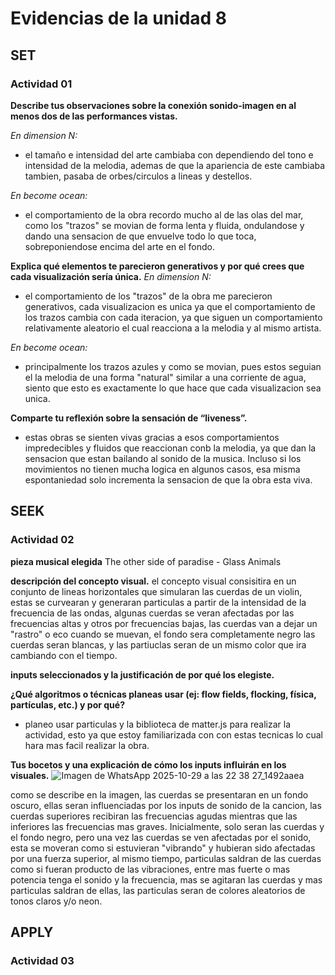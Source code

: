 # Evidencias de la unidad 8


## SET

### Actividad 01
**Describe tus observaciones sobre la conexión sonido-imagen en al menos dos de las performances vistas.**

*En dimension N:*
- el tamaño e intensidad del arte cambiaba con dependiendo del tono e intensidad de la melodia, ademas de que la apariencia de este cambiaba tambien, pasaba de orbes/circulos a lineas y destellos.

*En become ocean:*
- el comportamiento de la obra recordo mucho al de las olas del mar, como los "trazos" se movian de forma lenta y fluida, ondulandose y dando una sensacion de que envuelve todo lo que toca, sobreponiendose encima del arte en el fondo.


**Explica qué elementos te parecieron generativos y por qué crees que cada visualización sería única.**
*En dimension N:*
- el comportamiento de los "trazos" de la obra me parecieron generativos, cada visualizacion es unica ya que el comportamiento de los trazos cambia con cada iteracion, ya que siguen un comportamiento relativamente aleatorio el cual reacciona a la melodia y al mismo artista.

*En become ocean:*
- principalmente los trazos azules y como se movian, pues estos seguian el la melodia de una forma "natural" similar a una corriente de agua, siento que esto es exactamente lo que hace que cada visualizacion sea unica.

**Comparte tu reflexión sobre la sensación de “liveness”.**
- estas obras se sienten vivas gracias a esos comportamientos impredecibles y fluidos que reaccionan conb la melodia, ya que dan la sensacion que estan bailando al sonido de la musica. Incluso si los movimientos no tienen mucha logica en algunos casos, esa misma espontaniedad solo incrementa la sensacion de que la obra esta viva.


## SEEK

### Actividad 02

**pieza musical elegida**
The other side of paradise - Glass Animals

**descripción del concepto visual.**
el concepto visual consisitira en un conjunto de lineas horizontales que simularan las cuerdas de un violin, estas se curvearan y generaran particulas a partir de la intensidad de la frecuencia de las ondas, algunas cuerdas se veran afectadas por las frecuencias altas y otros por frecuencias bajas, las cuerdas van a dejar un "rastro" o eco cuando se muevan, el fondo sera completamente negro las cuerdas seran blancas, y las partiuclas seran de un mismo color que ira cambiando con el tiempo.

**inputs seleccionados y la justificación de por qué los elegiste.**

**¿Qué algoritmos o técnicas planeas usar (ej: flow fields, flocking, física, partículas, etc.) y por qué?**
- planeo usar particulas y la biblioteca de matter.js para realizar la actividad, esto ya que estoy familiarizada con con estas tecnicas lo cual hara mas facil realizar la obra.

**Tus bocetos y una explicación de cómo los inputs influirán en los visuales.**
![Imagen de WhatsApp 2025-10-29 a las 22 38 27_1492aaea](https://github.com/user-attachments/assets/5a241c67-c41f-47df-a532-14be4531283e)

como se describe en la imagen, las cuerdas se presentaran en un fondo oscuro, ellas seran influenciadas por los inputs de sonido de la cancion, las cuerdas superiores recibiran las frecuencias agudas mientras que las inferiores las frecuencias mas graves. Inicialmente, solo seran las cuerdas y el fondo negro, pero una vez las cuerdas se ven afectadas por el sonido, esta se moveran como si estuvieran "vibrando" y hubieran sido afectadas por una fuerza superior, al mismo tiempo, particulas saldran de las cuerdas como si fueran producto de las vibraciones, entre mas fuerte o mas potencia tenga el sonido y la frecuencia, mas se agitaran las cuerdas y mas particulas saldran de ellas, las particulas seran de colores aleatorios de tonos claros y/o neon.


## APPLY

### Actividad 03







